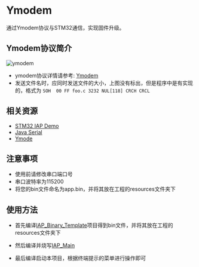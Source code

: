 # Ymodem
通过Ymodem协议与STM32通信，实现固件升级。

## Ymodem协议简介
![ymodem](https://github.com/FanHongchuang/FOTA/raw/master/doc/ymodem.png)

* ymodem协议详情请参考: [Ymodem](http://pauillac.inria.fr/~doligez/zmodem/ymodem.txt)
* 发送文件名时，应同时发送文件的大小，上图没有标出，但是程序中是有实现的，格式为 ``` SOH  00 FF foo.c 3232 NUL[118] CRCH CRCL ```


## 相关资源
* [STM32 IAP Demo](https://github.com/FanHongchuang/STM32_IAP_Demo)
* [Java Serial](https://github.com/Fazecast/jSerialComm)
* [Ymode](https://github.com/aesirot/ymodem)

## 注意事项
* 使用前请修改串口端口号
* 串口波特率为115200
* 将您的bin文件命名为app.bin，并将其放在工程的resources文件夹下

## 使用方法
* 首先编译[IAP_Binary_Template](https://github.com/FanHongchuang/STM32_IAP_Demo/tree/master/IAP_Binary_Template)项目得到bin文件，并将其放在工程的resources文件夹下

* 然后编译并烧写[IAP_Main](https://github.com/FanHongchuang/STM32_IAP_Demo/tree/master/IAP_Main)

* 最后编译启动本项目，根据终端提示的菜单进行操作即可 
